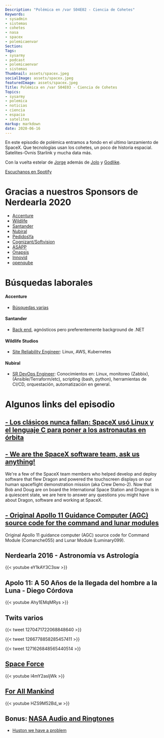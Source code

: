 ```yaml
---
Description: "Polémica en /var S04E02 - Ciencia de Cohetes"
Keywords:
- sysadmin 
- sistemas
- cohetes
- nasa
- spacex
- polemicaenvar
Section: 
Tags:
- sysarmy
- podcast
- polemicaenvar
- sistemas
Thumbnail: assets/spacex.jpeg
socialImage: assets/spacex.jpeg
featuredImage: assets/spacex.jpeg
Title: Polémica en /var S04E03 - Ciencia de Cohetes
Topics:
- sysarmy
- polemica
- noticias
- ciencia
- espacio
- satelites
markup: markdown
date: 2020-06-16
---
```


En este episodio de polémica entramos a fondo en el ultimo lanzamiento de SpaceX. Que tecnologías usan los cohetes, un poco de historia espacial. Satelites-Ovnis Starlink y mucha data más.

Con la vuelta estelar de [Jorge](https://twitter.com/ar_jorge1987) además de [Jolo](https://twitter.com/ajolo) y [Godlike](https://twitter.com/godlike64).

[Escuchanos en Spotify](https://open.spotify.com/episode/7tpFWZOH4Mpve474N76Lkv?si=yVkiOWPdRC27QWcEg1z2UQ)

<!--more-->

# Gracias a nuestros Sponsors de Nerdearla 2020
- [Accenture](https://sysar.my/accenture)
- [Wildlife](https://sysar.my/wildlife)
- [Santander](https://sysar.my/santander)
- [Nubiral](https://sysar.my/nubiral)
- [PedidosYa](https://sysar.my/pedidosya)
- [Cognizant/Softvision](https://sysar.my/cognizant)
- [ASAPP](https://sysar.my/asapp)
- [Onapsis](https://sysar.my/onapsis)
- [Innovid](https://sysar.my/innovid)
- [openqube](https://sysar.my/openqube)


# Búsquedas laborales

#### Accenture
- [Búsquedas varias](https://sysar.my/dI65xL)

#### Santander 
- [Back end](https://sysar.my/2R29XM), agnósticos pero preferentemente background de .NET

#### Wildlife Studios
- [Site Reliability Engineer](https://sysar.my/el08X6): Linux, AWS, Kubernetes

#### Nubiral
- [SR DevOps Engineer](https://sysar.my/MUcut8):  Conocimientos en: Linux, monitoreo (Zabbix), (Ansible/Terraform/etc), scripting (bash, python), herramientas de CI/CD, orquestación, automatización en general.


# Algunos links del episodio

## [- Los clásicos nunca fallan: SpaceX usó Linux y el lenguaje C para poner a los astronautas en órbita](https://computerhoy.com/noticias/tecnologia/spacex-linux-lenguaje-c-654567)

## [- We are the SpaceX software team, ask us anything!](https://www.reddit.com/r/spacex/comments/gxb7j1/we_are_the_spacex_software_team_ask_us_anything/)
We're a few of the SpaceX team members who helped develop and deploy software that flew Dragon and powered the touchscreen displays on our human spaceflight demonstration mission (aka Crew Demo-2). Now that Bob and Doug are on board the International Space Station and Dragon is in a quiescent state, we are here to answer any questions you might have about Dragon, software and working at SpaceX.

## [- Original Apollo 11 Guidance Computer (AGC) source code for the command and lunar modules](https://github.com/chrislgarry/Apollo-11)
Original Apollo 11 guidance computer (AGC) source code for Command Module (Comanche055) and Lunar Module (Luminary099).

## Nerdearla 2016 - Astronomía vs Astrología
{{< youtube eY1kAY3C3sw >}}

## Apolo 11: A 50 Años de la llegada del hombre a la Luna - Diego Córdova
{{< youtube Ahy1EMqMRys >}}

## Twits varios

{{< tweet 1270471722068848640 >}}

{{< tweet 1266778858285457411 >}}

{{< tweet 1271626848565440514 >}}

## [Space Force](https://www.netflix.com/title/81021929)
{{< youtube l4mY2asIjWk >}}

## [For All Mankind](https://tv.apple.com/us/show/for-all-mankind/umc.cmc.6wsi780sz5tdbqcf11k76mkp7)
{{< youtube HZS9M52Bd_w >}}

## Bonus: [NASA Audio and Ringtones](https://www.nasa.gov/connect/sounds/index.html)
 - [Huston we have a problem](https://www.nasa.gov/mp3/574928main_houston_problem.mp3)

